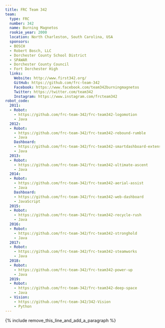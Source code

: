 ```yaml
---
title: FRC Team 342
team:
  type: FRC
  number: 342
  name: Burning Magnetos
  rookie_year: 2000
  location: North Charleston, South Carolina, USA
  sponsors:
  - BOSCH
  - Robert Bosch, LLC
  - Dorchester County School District
  - SPAWAR
  - Dorchester County Council
  - Fort Dorchester High
  links:
    Website: http://www.first342.org/
    GitHub: https://github.com/frc-team-342
    Facebook: https://www.facebook.com/team342burningmagnetos
    Twitter: https://twitter.com/team342
    Instagram: https://www.instagram.com/frcteam342
robot_code:
  2011:
  - Robot:
    - https://github.com/frc-team-342/frc-team342-logomotion
    - Java
  2012:
  - Robot:
    - https://github.com/frc-team-342/frc-team342-rebound-rumble
    - Java
    Dashboard:
    - https://github.com/frc-team-342/frc-team342-smartdashboard-extensions
    - Java
  2013:
  - Robot:
    - https://github.com/frc-team-342/frc-team342-ultimate-ascent
    - Java
  2014:
  - Robot:
    - https://github.com/frc-team-342/frc-team342-aerial-assist
    - Java
    Dashboard:
    - https://github.com/frc-team-342/frc-team342-web-dashboard
    - JavaScript
  2015:
  - Robot:
    - https://github.com/frc-team-342/frc-team342-recycle-rush
    - Java
  2016:
  - Robot:
    - https://github.com/frc-team-342/frc-team342-stronghold
    - Java
  2017:
  - Robot:
    - https://github.com/frc-team-342/frc-team342-steamworks
    - Java
  2018:
  - Robot:
    - https://github.com/frc-team-342/frc-team342-power-up
    - Java
  2019:
  - Robot:
    - https://github.com/frc-team-342/frc-team342-deep-space
    - Java
  - Vision:
    - https://github.com/frc-team-342/342-Vision
    - Python
---
```


{% include remove_this_line_and_add_a_paragraph %}
